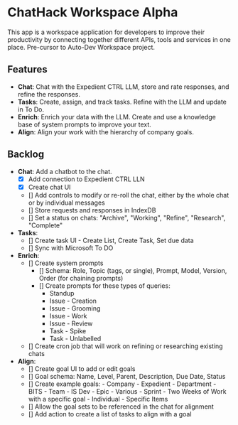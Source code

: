 # ChatHack Workspace Alpha

This app is a workspace application for developers to improve their productivity by connecting together different APIs, tools and services in one place.  Pre-cursor to Auto-Dev Workspace project.

## Features
- **Chat**: Chat with the Expedient CTRL LLM, store and rate responses, and refine the responses.
- **Tasks**: Create, assign, and track tasks.  Refine with the LLM and update in To Do.
- **Enrich**: Enrich your data with the LLM.  Create and use a knowledge base of system prompts to improve your text.
- **Align**: Align your work with the hierarchy of company goals.

## Backlog
- **Chat**: Add a chatbot to the chat.
  - [x] Add connection to Expedient CTRL LLN
  - [x] Create chat UI
  - [] Add controls to modify or re-roll the chat, either by the whole chat or by individual messages
  - [] Store requests and responses in IndexDB
  - [] Set a status on chats: "Archive", "Working", "Refine", "Research", "Complete"
- **Tasks**:
  - [] Create task UI - Create List, Create Task, Set due data
  - [] Sync with Microsoft To DO
- **Enrich**:
  - [] Create system prompts
    - [] Schema: Role, Topic (tags, or single), Prompt, Model, Version, Order (for chaining prompts)
    - [] Create prompts for these types of queries:  
        - Standup
        - Issue - Creation
        - Issue - Grooming
        - Issue - Work
        - Issue - Review
        - Task - Spike
        - Task - Unlabelled
  - [] Create cron job that will work on refining or researching existing chats
- **Align**:
  - [] Create goal UI to add or edit goals
  - [] Goal schema: Name, Level, Parent, Description, Due Date, Status
  - [] Create example goals:
        - Company - Expedient
        - Department - BITS
        - Team - IS Dev
        - Epic - Various
        - Sprint - Two Weeks of Work with a specific goal
        - Individual - Specific Items
  - [] Allow the goal sets to be referenced in the chat for alignment
  - [] Add action to create a list of tasks to align with a goal